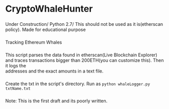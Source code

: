 # CryptoWhaleHunter
### 
Under Construction/ Python 2.7/ This should not be used as it is(etherscan policy). Made for educational purpose
### 
Tracking Ethereum Whales<br />
### 
This script parses the data found in etherscan(Live Blockchain Explorer) and traces transactions bigger than 200ETH(you can customize this). Then it logs the  
addresses and the exact amounts in a text file.<br />
###
Create the txt in the script's directory. Run as ```python whaleLogger.py txtName.txt```<br />
### 
Note: This is the first draft and its poorly written.
